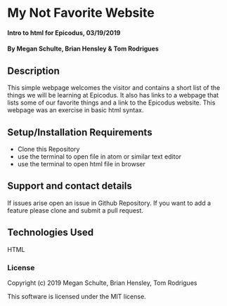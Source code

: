 # My Not Favorite Website

#### Intro to html for Epicodus, 03/19/2019

#### By Megan Schulte, Brian Hensley & Tom Rodrigues

## Description

This simple webpage welcomes the visitor and contains a short list of the things we will be learning at Epicodus. It also has links to a webpage that lists some of our favorite things and a link to the Epicodus website. This webpage was an exercise in basic html syntax.

## Setup/Installation Requirements

* Clone this Repository
* use the terminal to open file in atom or similar text editor
* use the terminal to open html file in browser

## Support and contact details

If issues arise open an issue in Github Repository. If you want to add a feature please clone and submit a pull request.

## Technologies Used

HTML

### License

Copyright (c) 2019 Megan Schulte, Brian Hensley, Tom Rodrigues

This software is licensed under the MIT license.
